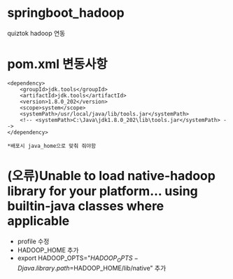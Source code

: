 # springboot_hadoop
quiztok hadoop 연동


# pom.xml 변동사항
	<dependency>
		<groupId>jdk.tools</groupId>
		<artifactId>jdk.tools</artifactId>
		<version>1.8.0_202</version>
		<scope>system</scope>
		<systemPath>/usr/local/java/lib/tools.jar</systemPath>
		<!-- <systemPath>C:\Java\jdk1.8.0_202\lib\tools.jar</systemPath> -->
	</dependency>
    
    *배포시 java_home으로 맞춰 줘야함
    
# (오류)Unable to load native-hadoop library for your platform... using builtin-java classes where applicable

* profile 수정
* HADOOP_HOME 추가
* export HADOOP_OPTS="$HADOOP_OPTS -Djava.library.path=$HADOOP_HOME/lib/native" 추가
